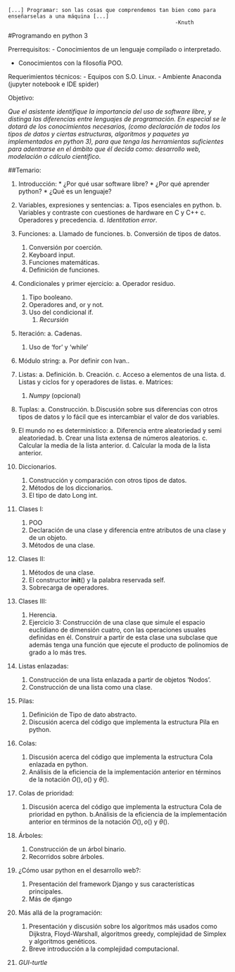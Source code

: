 
    [...] Programar: son las cosas que comprendemos tan bien como para enseñarselas a una máquina [...]
                                                         -Knuth
                                                         

\#Programando en python 3

Prerrequisitos: - Conocimientos de un lenguaje compilado o interpretado.
- Conocimientos con la filosofía POO.

Requerimientos técnicos: - Equipos con S.O. Linux. - Ambiente Anaconda
(jupyter notebook e IDE spider)

Objetivo:

*Que el asistente identifique la importancia del uso de software libre,
y distinga las diferencias entre lenguajes de programación. En especial
se le dotará de los conocimientos necesarios, (como declaración de todos
los tipos de datos y ciertas estructuras, algoritmos y paquetes ya
implementados en python 3), para que tenga las herramientas suficientes
para adentrarse en el ámbito que él decida como: desarrollo web,
modelación o cálculo científico*.

\#\#Temario:

1.  Introducción: \* ¿Por qué usar software libre? \* ¿Por qué aprender
    python? \* ¿Qué es un lenguaje?

2.  Variables, expresiones y sentencias: a. Tipos esenciales en
    python. b. Variables y contraste con cuestiones de hardware en C y
    C++ c. Operadores y precedencia. d. *Identitation error*.

3.  Funciones: a. Llamado de funciones. b. Conversión de tipos de datos.
    1.  Conversión por coerción.
    2.  Keyboard input.
    3.  Funciones matemáticas.
    4.  Definición de funciones.
4.  Condicionales y primer ejercicio: a. Operador residuo.
    1.  Tipo booleano.
    2.  Operadores and, or y not.
    3.  Uso del condicional if.
        1.  *Recursión*
5.  Iteración: a. Cadenas.
    1.  Uso de ‘for’ y ‘while’
6.  Módulo string: a. Por definir con Ivan..

7.  Listas: a. Definición. b. Creación. c. Acceso a elementos de una
    lista. d. Listas y ciclos for y operadores de listas. e. Matrices:
    1.  *Numpy* (opcional)
8.  Tuplas: a. Construcción. b.Discusión sobre sus diferencias con otros
    tipos de datos y lo fácil que es intercambiar el valor de dos
    variables.

9.  El mundo no es determinístico: a. Diferencia entre aleatoriedad y
    semi aleatoriedad. b. Crear una lista extensa de números
    aleatorios. c. Calcular la media de la lista anterior. d. Calcular
    la moda de la lista anterior.

10. Diccionarios.
    1.  Construcción y comparación con otros tipos de datos.
    2.  Métodos de los diccionarios.
    3.  El tipo de dato Long int.
11. Clases I:
    1.  POO
    2.  Declaración de una clase y diferencia entre atributos de una
        clase y de un objeto.
    3.  Métodos de una clase.
12. Clases II:
    1.  Métodos de una clase.
    2.  El constructor **init**() y la palabra reservada self.
    3.  Sobrecarga de operadores.
13. Clases III:
    1.  Herencia.
    2.  Ejercicio 3: Construcción de una clase que simule el espacio
        euclidiano de dimensión cuatro, con las operaciones usuales
        definidas en él. Construir a partir de esta clase una subclase
        que además tenga una función que ejecute el producto de
        polinomios de grado a lo más tres.
14. Listas enlazadas:
    1.  Construcción de una lista enlazada a partir de objetos ‘Nodos’.
    2.  Construcción de una lista como una clase.
15. Pilas:
    1.  Definición de Tipo de dato abstracto.
    2.  Discusión acerca del código que implementa la estructura Pila en
        python.
16. Colas:
    1.  Discusión acerca del código que implementa la estructura Cola
        enlazada en python.
    2.  Análisis de la eficiencia de la implementación anterior en
        términos de la notación *O*(), *o*() y *θ*().
17. Colas de prioridad:
    1.  Discusión acerca del código que implementa la estructura Cola de
        prioridad en python. b.Análisis de la eficiencia de la
        implementación anterior en términos de la notación *O*(), *o*()
        y *θ*().
18. Árboles:
    1.  Construcción de un árbol binario.
    2.  Recorridos sobre árboles.
19. ¿Cómo usar python en el desarrollo web?:
    1.  Presentación del framework Django y sus características
        principales.
    2.  Más de django
20. Más allá de la programación:
    1.  Presentación y discusión sobre los algoritmos más usados como
        Dijkstra, Floyd-Warshall, algoritmos greedy, complejidad de
        Simplex y algoritmos genéticos.
    2.  Breve introducción a la complejidad computacional.
21. *GUI-turtle*
